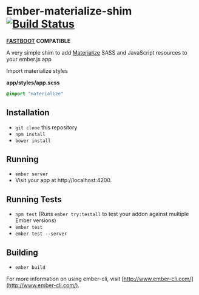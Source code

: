# Ember-materialize-shim [![Build Status](https://travis-ci.org/levanto-financial/ember-materialize-shim.svg?branch=master)](https://travis-ci.org/levanto-financial/ember-materialize-shim)

**[FASTBOOT](http://ember-fastboot.com) COMPATIBLE**

A very simple shim to add [Materialize](https://github.com/Dogfalo/materialize) SASS and JavaScript resources to your ember.js app

Import materialize styles

**app/styles/app.scss**
```scss
@import "materialize"
```

## Installation

* `git clone` this repository
* `npm install`
* `bower install`

## Running

* `ember server`
* Visit your app at http://localhost:4200.

## Running Tests

* `npm test` (Runs `ember try:testall` to test your addon against multiple Ember versions)
* `ember test`
* `ember test --server`

## Building

* `ember build`

For more information on using ember-cli, visit [http://www.ember-cli.com/](http://www.ember-cli.com/).
